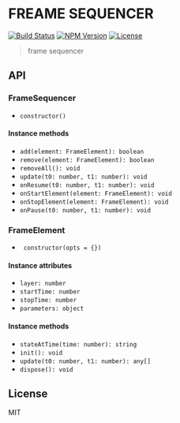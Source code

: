 # FREAME SEQUENCER
[![Build Status](http://img.shields.io/travis/mohayonao/frame-sequencer.svg?style=flat-square)](https://travis-ci.org/mohayonao/frame-sequencer)
[![NPM Version](http://img.shields.io/npm/v/@mohayonao/frame-sequencer.svg?style=flat-square)](https://www.npmjs.org/package/@mohayonao/frame-sequencer)
[![License](http://img.shields.io/badge/license-MIT-brightgreen.svg?style=flat-square)](http://mohayonao.mit-license.org/)

> frame sequencer

## API
### FrameSequencer
- `constructor()`

#### Instance methods
- `add(element: FrameElement): boolean`
- `remove(element: FrameElement): boolean`
- `removeAll(): void`
- `update(t0: number, t1: number): void`
- `onResume(t0: number, t1: number): void`
- `onStartElement(element: FrameElement): void`
- `onStopElement(element: FrameElement): void`
- `onPause(t0: number, t1: number): void`

### FrameElement
- ` constructor(opts = {})`

#### Instance attributes
- `layer: number`
- `startTime: number`
- `stopTime: number`
- `parameters: object`

#### Instance methods
- `stateAtTime(time: number): string`
- `init(): void`
- `update(t0: number, t1: number): any[]`
- `dispose(): void`

## License
MIT

